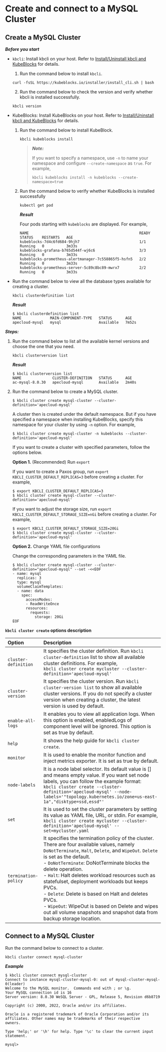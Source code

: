 # Create and connect to a MySQL Cluster
## Create a MySQL Cluster

***Before you start***

* `kbcli`: Install kbcli on your host. Refer to [Install/Uninstall kbcli and KubeBlocks](../../install_kbcli_kubeblocks/install_and_unistall_kbcli_and_kubeblocks.md) for details.
  1. Run the command below to install `kbcli`.
   ```
   curl -fsSL https://kubeblocks.io/installer/install_cli.sh | bash
   ```
  2. Run the command below to check the version and verify whether kbcli is installed successfully.
   ```
   kbcli version
   ```
* KubeBlocks: Install KubeBlocks on your host. Refer to [Install/Uninstall kbcli and KubeBlocks](../../install_kbcli_kubeblocks/install_and_unistall_kbcli_and_kubeblocks.md) for details.
  1. Run the command below to install KubeBlock.
     ```
     kbcli kubeblocks install
     ```
     > ***Note:***
     > 
     > If you want to specify a namespace, use `-n` to name your namespace and configure `--create-namespace` as `true`. For example,
     > ```
     > kbcli kubeblocks install -n kubeblocks --create-namespace=true
     > ```
  2. Run the command below to verify whether KubeBlocks is installed successfully
     ```
     kubectl get pod
     ```

     ***Result***

     Four pods starting with `kubeblocks` are displayed. For example,
     ```
     NAME                                                  READY   STATUS    RESTARTS   AGE
     kubeblocks-7d4c6fd684-9hjh7                           1/1     Running   0          3m33s
     kubeblocks-grafana-b765d544f-wj6c6                    3/3     Running   0          3m33s
     kubeblocks-prometheus-alertmanager-7c558865f5-hsfn5   2/2     Running   0          3m33s
     kubeblocks-prometheus-server-5c89c8bc89-mwrx7         2/2     Running   0          3m33s
     ```
* Run the command below to view all the database types available for creating a cluster. 
  ```
  kbcli clusterdefinition list
  ```

  ***Result***

  ```
  $ kbcli clusterdefinition list
  NAME             MAIN-COMPONENT-TYPE   STATUS      AGE
  apecloud-mysql   mysql                 Available   7m52s
  ```

***Steps:***

1. Run the command below to list all the available kernel versions and choose the one that you need.
   ```
   kbcli clusterversion list
   ```

   ***Result***

   ```
   $ kbcli clusterversion list
   NAME              CLUSTER-DEFINITION   STATUS      AGE
   ac-mysql-8.0.30   apecloud-mysql       Available   2m40s
   ```
2. Run the command below to create a MySQL cluster.
   ```
   $ kbcli cluster create mysql-cluster --cluster-definition='apecloud-mysql'
   ```

   A cluster then is created under the default namespace. But if you have specified a namespace when installing KubeBlocks, specify this namespace for your cluster by using `-n` option. For example,

   ```
   $ kbcli cluster create mysql-cluster -n kubeblocks --cluster-definition='apecloud-mysql'
   ```

   If you want to create a cluster with specified parameters, follow the options below.

   **Option 1.** (Recommended) Run `export`

   If you want to create a Paxos group, run `export KBCLI_CLUSTER_DEFAULT_REPLICAS=3` before creating a cluster. For example,
   ```
   $ export KBCLI_CLUSTER_DEFAULT_REPLICAS=3
   $ kbcli cluster create mysql-cluster --cluster-definition='apecloud-mysql'
   ```

   If you want to adjust the storage size, run `export KBCLI_CLUSTER_DEFAULT_STORAGE_SIZE=nGi` before creating a cluster. For example,
  
   ```
   $ export KBCLI_CLUSTER_DEFAULT_STORAGE_SIZE=20Gi
   $ kbcli cluster create mysql-cluster --cluster-definition='apecloud-mysql'
   ```

   **Option 2.** Change YAML file configurations

   Change the corresponding parameters in the YAML file.
   ```
   $ kbcli cluster create mysql-cluster --cluster-definition="apecloud-mysql" --set -<<EOF
   - name: mysql
     replicas: 3
     type: mysql
     volumeClaimTemplates:
     - name: data
       spec:
         accessModes:
         - ReadWriteOnce
         resources:
           requests:
             storage: 20Gi
   EOF
   ```

**`kbcli cluster create` options description**

| Option   | Description      |
| :--      | :--              |
| `cluster-definition` | It specifies the cluster definition. Run `kbcli cluster-definition` list to show all available cluster definitions. For example, <br />```kbcli cluster create mycluster --cluster-definition='apecloud-mysql'``` |
| `cluster-version` | It specifies the cluster version. Run `kbcli cluster-version list` to show all available cluster versions. If you do not specify a cluster version when creating a cluster, the latest version is used by default. |
| `enable-all-logs` | It enables you to view all application logs. When this option is enabled, enabledLogs of component level will be ignored. This option is set as true by default. |
| `help` | It shows the help guide for `kbcli cluster create`. |
| `monitor` | It is used to enable the monitor function and inject metrics exporter. It is set as true by default. |
| `node-labels` | It is a node label selector. Its default value is [] and means empty value. If you want set node labels, you can follow the example format: <br />```kbcli cluster create --cluster-definition='apecloud-mysql' --node-labels='"topology.kubernetes.io/zone=us-east-1a","disktype=ssd,essd"'``` |
| `set` | It is used to set the cluster parameters by setting its value as YAML file, URL, or stdin. For example, <br />```kbcli cluster create mycluster --cluster-definition='apecloud-mysql' --set=mycluster.yaml```|
| `termination-policy` | It specifies the termination policy of the cluster. There are four available values, namely `DoNotTerminate`, `Halt`, `Delete`, and `WipeOut`. `Delete` is set as the default. <br /> - `DoNotTerminate`: DoNotTerminate blocks the delete operation. <br /> - `Halt`: Halt deletes workload resources such as statefulset, deployment workloads but keeps PVCs. <br /> - `Delete`: Delete is based on Halt and deletes PVCs. <br /> - `WipeOut`: WipeOut is based on Delete and wipes out all volume snapshots and snapshot data from backup storage location. |

## Connect to a MySQL Cluster

Run the command below to connect to a cluster.
```
kbcli cluster connect mysql-cluster
```

***Example***

```
$ kbcli cluster connect mysql-cluster
Connect to instance mysql-cluster-mysql-0: out of mysql-cluster-mysql-0(leader)
Welcome to the MySQL monitor.  Commands end with ; or \g.
Your MySQL connection id is 16
Server version: 8.0.30 WeSQL Server - GPL, Release 5, Revision d6b8719

Copyright (c) 2000, 2022, Oracle and/or its affiliates.

Oracle is a registered trademark of Oracle Corporation and/or its
affiliates. Other names may be trademarks of their respective
owners.

Type 'help;' or '\h' for help. Type '\c' to clear the current input statement.

mysql>
```